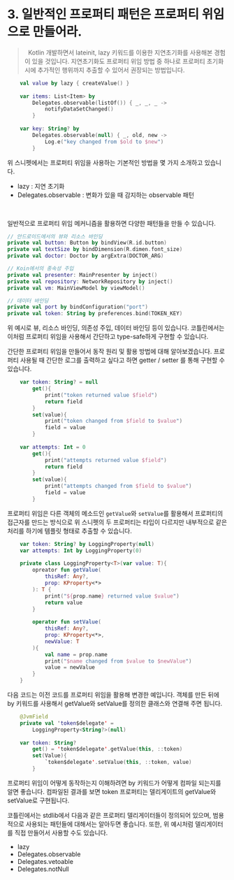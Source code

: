 # 3. 일반적인 프로퍼티 패턴은 프로퍼티 위임으로 만들어라.
> &nbsp; Kotlin 개발하면서 lateinit, lazy 키워드를 이용한 지연초기화를 사용해본 경험이 있을 것입니다. 지연초기화도 프로퍼티 위임 방법 중 하나로 프로퍼티 초기화 시에 추가적인 행위까지 추출할 수 있어서 권장되는 방법입니다.

```kotlin
	val value by lazy { createValue() }
    
    var items: List<Item> by 
    	Delegates.observable(listOf()) { _, _, _ ->
        	notifyDataSetChanged()
        }
    
    var key: String? by
    	Delegates.observable(null) { _, old, new ->
        	Log.e("key changed from $old to $new")
        }	
 ```
위 스니펫에서는 프로퍼티 위임을 사용하는 기본적인 방법을 몇 가지 소개하고 있습니다.

- lazy : 지연 초기화
- Delegates.observable : 변화가 있을 때 감지하는 observable 패턴 
<br>

일반적으로 프로퍼티 위임 메커니즘을 활용하면 다양한 패턴들을 만들 수 있습니다.
```kotlin
// 안드로이드에서의 뷰와 리소스 바인딩
private val button: Button by bindView(R.id.button)
private val textSize by bindDimension(R.dimen.font_size)
private val doctor: Doctor by argExtra(DOCTOR_ARG)

// Koin에서의 종속성 주입
private val presenter: MainPresenter by inject()
private val repository: NetworkRepository by inject()
private val vm: MainViewModel by viewModel()

// 데이터 바인딩
private val port by bindConfiguration("port")
private val token: String by preferences.bind(TOKEN_KEY)
```
위 예시로 뷰, 리소스 바인딩, 의존성 주입, 데이터 바인딩 등이 있습니다. 코틀린에서는 이처럼 프로퍼티 위임을 사용해서 간단하고 type-safe하게 구현할 수 있습니다.
<br>

간단한 프로퍼티 위임을 만들어서 동작 원리 및 활용 방법에 대해 알아보겠습니다. 프로퍼티 사용될 때 간단한 로그를 출력하고 싶다고 하면 getter / setter 를 통해 구현할 수 있습니다.
```kotlin
	var token: String? = null
    	get(){
        	print("token returned value $field")
            return field
        }
        set(value){
        	print("token changed from $field to $value")
            field = value
        }
        
    var attempts: Int = 0
    	get(){
        	print("attempts returned value $field")
            return field
        }
        set(value){
        	print("attempts changed from $field to $value")
            field = value
        }
```
프로퍼티 위임은 다른 객체의 메소드인 ``getValue``와 ``setValue``를 활용해서 프로퍼티의 접근자를 만드는 방식으로 위 스니펫의 두 프로퍼티는 타입이 다르지만 내부적으로 같은 처리를 하기에 템플릿 형태로 추출할 수 있습니다.
<br>

```kotlin
	var token: String? by LoggingProperty(null)
    var attempts: Int by LoggingProperty(0)
    
    private class LoggingProperty<T>(var value: T){
    	opreator fun getValue(
        	thisRef: Any?,
            prop: KProperty<*>
        ): T {
        	print("${prop.name} returned value $value")
            return value
        }
        
        operator fun setValue(
        	thisRef: Any?,
            prop: KProperty<*>,
            newValue: T
        ){
        	val name = prop.name
            print("$name changed from $value to $newValue")
            value = newValue
        }
    }
```
다음 코드는 이전 코드를 프로퍼티 위임을 활용해 변경한 예입니다. 객체를 만든 뒤에 by 키워드를 사용해서 getValue와 setValue를 정의한 클래스와 연결해 주면 됩니다.
<br>

```kotlin
	@JvmField
    private val 'token$delegate' = 
    	LoggingProperty<String?>(null)
    
    var token: String?
    	get() = 'token$delegate'.getValue(this, ::token)
        set(Value){
        	`token$delegate'.setValue(this, ::token, value)
        }
```
프로퍼티 위임이 어떻게 동작하는지 이해하려면 by 키워드가 어떻게 컴파일 되는지를 알면 좋습니다. 컴파일된 결과를 보면 token 프로퍼티는 델리게이트의 getValue와 setValue로 구현됩니다.

코틀린에서는 stdlib에서 다음과 같은 프로퍼티 델리게이터들이 정의되어 있으며, 범용적으로 사용되는 패턴들에 대해서는 알아두면 좋습니다. 또한, 위 예시처럼 델리게이터를 직접 만들어서 사용할 수도 있습니다.
- lazy
- Delegates.observable
- Delegates.vetoable
- Delegates.notNull